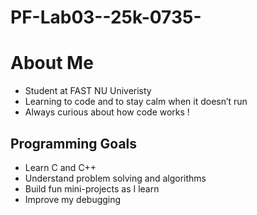 # PF-Lab03--25k-0735-

#  About Me
- Student at FAST NU Univeristy 
- Learning to code and to stay calm when it doesn’t run
- Always curious about how code works !

## Programming Goals
- Learn C and C++
- Understand problem solving and algorithms
- Build fun mini-projects as I learn
- Improve my debugging 
